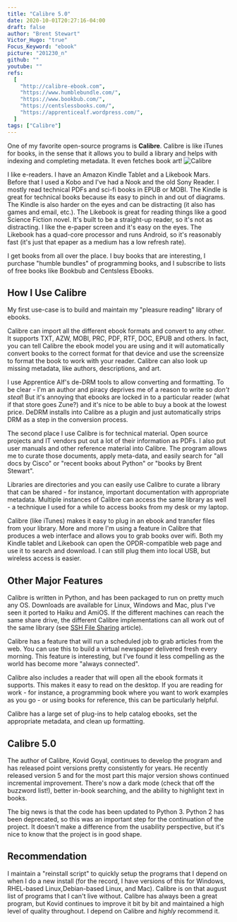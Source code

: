 ```yaml
---
title: "Calibre 5.0"
date: 2020-10-01T20:27:16-04:00
draft: false
author: "Brent Stewart"
Victor_Hugo: "true"
Focus_Keyword: "ebook"
picture: "201230_n"
github: ""
youtube: ""
refs:
  [
    "http://calibre-ebook.com",
    "https://www.humblebundle.com/",
    "https://www.bookbub.com/",
    "https://centslessbooks.com/",
    "https://apprenticealf.wordpress.com/",
  ]
tags: ["Calibre"]
---
```


One of my favorite open-source programs is **Calibre**. Calibre is like iTunes for books, in the sense that it allows you to build a library and helps with indexing and completing metadata. It even fetches book art!
![Calibre](https://lh3.googleusercontent.com/rXiQJLi7-4RUi9MPoBBBHvNkI9GmuEnhhNlsdkDLavAhH0K5R_vINazBmxOR_kc1TAT0BGEG1iLlcBU2yLV2X9Cr7BZ0tF140P2AZZ_nuRyAmtqffTQdxlVrppjW0KDVI-D-7yKG=d#center)

I like e-readers. I have an Amazon Kindle Tablet and a Likebook Mars. Before that I used a Kobo and I've had a Nook and the old Sony Reader. I mostly read technical PDFs and sci-fi books in EPUB or MOBI. The Kindle is great for technical books because its easy to pinch in and out of diagrams. The Kindle is also harder on the eyes and can be distracting (it also has games and email, etc.). The Likebook is great for reading things like a good Science Fiction novel. It's built to be a straight-up reader, so it's not as distracting. I like the e-paper screen and it's easy on the eyes. The Likebook has a quad-core processor and runs Android, so it's reasonably fast (it's just that epaper as a medium has a low refresh rate).

I get books from all over the place. I buy books that are interesting, I purchase "humble bundles" of programming books, and I subscribe to lists of free books like Bookbub and Centsless Ebooks.

## How I Use Calibre

My first use-case is to build and maintain my "pleasure reading" library of ebooks.

Calibre can import all the different ebook formats and convert to any other. It supports TXT, AZW, MOBI, PRC, PDF, RTF, DOC, EPUB and others. In fact, you can tell Calibre the ebook model you are using and it will automatically convert books to the correct format for that device and use the screensize to format the book to work with your reader. Calibre can also look up missing metadata, like authors, descriptions, and art.

I use Apprentice Alf's de-DRM tools to allow converting and formatting. To be clear - I'm an author and piracy deprives me of a reason to write so _don't steal_! But it's annoying that ebooks are locked in to a particular reader (what if that store goes Zune?) and it's nice to be able to buy a book at the lowest price. DeDRM installs into Calibre as a plugin and just automatically strips DRM as a step in the conversion process.

The second place I use Calibre is for technical material. Open source projects and IT vendors put out a lot of their information as PDFs. I also put user manuals and other reference material into Calibre. The program allows me to curate those documents, apply meta-data, and easily search for "all docs by Cisco" or "recent books about Python" or "books by Brent Stewart".

Libraries are directories and you can easily use Calibre to curate a library that can be shared - for instance, important documentation with appropriate metadata. Multiple instances of Calibre can access the same library as well - a technique I used for a while to access books from my desk or my laptop.

Calibre (like iTunes) makes it easy to plug in an ebook and transfer files from your library. More and more I'm using a feature in Calibre that produces a web interface and allows you to grab books over wifi. Both my Kindle tablet and Likebook can open the OPDR-compatible web page and use it to search and download. I can still plug them into local USB, but wireless access is easier.

## Other Major Features

Calibre is written in Python, and has been packaged to run on pretty much any OS. Downloads are available for Linux, Windows and Mac, plus I've seen it ported to Haiku and AmiOS. If the different machines can reach the same share drive, the different Calibre implementations can all work out of the same library (see [SSH File Sharing](/posts/200813_using_ssh3/) article).

Calibre has a feature that will run a scheduled job to grab articles from the web. You can use this to build a virtual newspaper delivered fresh every morning. This feature is interesting, but I've found it less compelling as the world has become more "always connected".

Calibre also includes a reader that will open all the ebook formats it supports. This makes it easy to read on the desktop. If you are reading for work - for instance, a programming book where you want to work examples as you go - or using books for reference, this can be particularly helpful.

Calibre has a large set of plug-ins to help catalog ebooks, set the appropriate metadata, and clean up formatting.

## Calibre 5.0

The author of Calibre, Kovid Goyal, continues to develop the program and has released point versions pretty consistently for years. He recently released version 5 and for the most part this major version shows continued incremental improvement. There's now a dark mode (check that off the buzzword list!), better in-book searching, and the ability to highlight text in books.

The big news is that the code has been updated to Python 3. Python 2 has been deprecated, so this was an important step for the continuation of the project. It doesn't make a difference from the usability perspective, but it's nice to know that the project is in good shape.

## Recommendation

I maintain a "reinstall script" to quickly setup the programs that I depend on when I do a new install (for the record, I have versions of this for Windows, RHEL-based Linux,Debian-based Linux, and Mac). Calibre is on that august list of programs that I can't live without. Calibre has always been a great program, but Kovid continues to improve it bit by bit and maintained a high level of quality throughout. I depend on Calibre and _highly_ recommend it.
